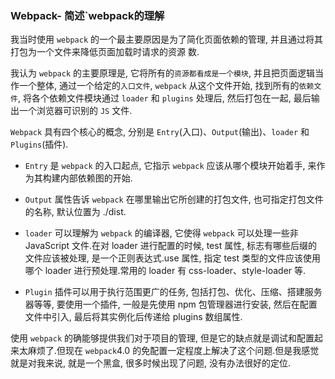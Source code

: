 ### Webpack- 简述`webpack的理解
我当时使用 `webpack` 的一个最主要原因是为了简化页面依赖的管理, 并且通过将其打包为一个文件来降低页面加载时请求的资源
数.

我认为 `webpack` 的主要原理是, 它将所有的`资源都看成是一个模块`, 并且把页面逻辑当作一个整体, 通过一个给定的`入口文件`, `webpack` 从这个文件开始, 找到所有的`依赖文件`, 将各个依赖文件模块通过 `loader` 和 `plugins` 处理后, 然后打包在一起, 最后输出一个浏览器可识别的 `JS` 文件.

`Webpack` 具有四个核心的概念, 分别是 `Entry`(入口)、`Output`(输出)、`loader` 和 `Plugins`(插件).

- `Entry` 是 `webpack` 的入口起点, 它指示 `webpack` 应该从哪个模块开始着手, 来作为其构建内部依赖图的开始.

- `Output` 属性告诉 `webpack` 在哪里输出它所创建的打包文件, 也可指定打包文件的名称, 默认位置为 ./dist.

- `loader` 可以理解为 `webpack` 的编译器, 它使得 `webpack` 可以处理一些非 JavaScript 文件.在对 loader 进行配置的时候, test 属性, 标志有哪些后缀的文件应该被处理, 是一个正则表达式.use 属性, 指定 test 类型的文件应该使用哪个 loader 进行预处理.常用的 loader 有 css-loader、style-loader 等.

- `Plugin` 插件可以用于执行范围更广的任务, 包括打包、优化、压缩、搭建服务器等等, 要使用一个插件, 一般是先使用 npm 包管理器进行安装, 然后在配置文件中引入, 最后将其实例化后传递给 plugins 数组属性.

使用 `webpack` 的确能够提供我们对于项目的管理, 但是它的缺点就是调试和配置起来太麻烦了.但现在 `webpack`4.0 的免配置一定程度上解决了这个问题.但是我感觉就是对我来说, 就是一个黑盒, 很多时候出现了问题, 没有办法很好的定位.